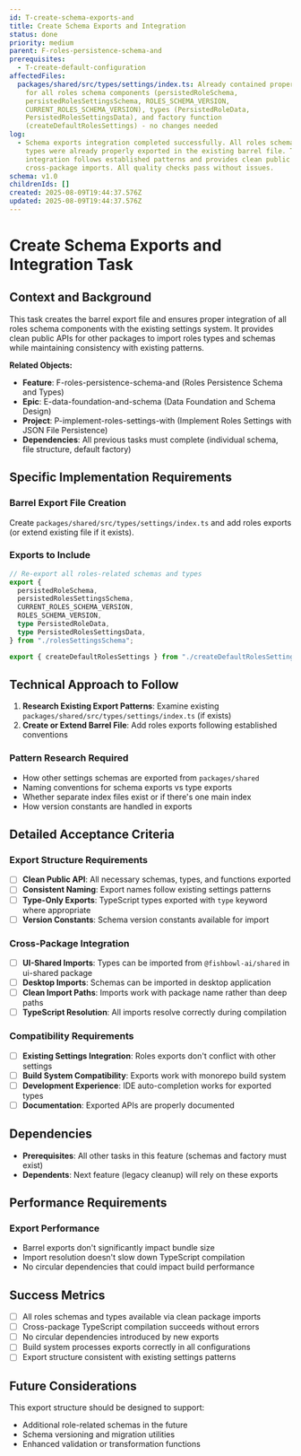 ```yaml
---
id: T-create-schema-exports-and
title: Create Schema Exports and Integration
status: done
priority: medium
parent: F-roles-persistence-schema-and
prerequisites:
  - T-create-default-configuration
affectedFiles:
  packages/shared/src/types/settings/index.ts: Already contained proper exports
    for all roles schema components (persistedRoleSchema,
    persistedRolesSettingsSchema, ROLES_SCHEMA_VERSION,
    CURRENT_ROLES_SCHEMA_VERSION), types (PersistedRoleData,
    PersistedRolesSettingsData), and factory function
    (createDefaultRolesSettings) - no changes needed
log:
  - Schema exports integration completed successfully. All roles schemas and
    types were already properly exported in the existing barrel file. The
    integration follows established patterns and provides clean public APIs for
    cross-package imports. All quality checks pass without issues.
schema: v1.0
childrenIds: []
created: 2025-08-09T19:44:37.576Z
updated: 2025-08-09T19:44:37.576Z
---
```


# Create Schema Exports and Integration Task

## Context and Background

This task creates the barrel export file and ensures proper integration of all roles schema components with the existing settings system. It provides clean public APIs for other packages to import roles types and schemas while maintaining consistency with existing patterns.

**Related Objects:**

- **Feature**: F-roles-persistence-schema-and (Roles Persistence Schema and Types)
- **Epic**: E-data-foundation-and-schema (Data Foundation and Schema Design)
- **Project**: P-implement-roles-settings-with (Implement Roles Settings with JSON File Persistence)
- **Dependencies**: All previous tasks must complete (individual schema, file structure, default factory)

## Specific Implementation Requirements

### Barrel Export File Creation

Create `packages/shared/src/types/settings/index.ts` and add roles exports (or extend existing file if it exists).

### Exports to Include

```typescript
// Re-export all roles-related schemas and types
export {
  persistedRoleSchema,
  persistedRolesSettingsSchema,
  CURRENT_ROLES_SCHEMA_VERSION,
  ROLES_SCHEMA_VERSION,
  type PersistedRoleData,
  type PersistedRolesSettingsData,
} from "./rolesSettingsSchema";

export { createDefaultRolesSettings } from "./createDefaultRolesSettings";
```

## Technical Approach to Follow

1. **Research Existing Export Patterns**: Examine existing `packages/shared/src/types/settings/index.ts` (if exists)
2. **Create or Extend Barrel File**: Add roles exports following established conventions

### Pattern Research Required

- How other settings schemas are exported from `packages/shared`
- Naming conventions for schema exports vs type exports
- Whether separate index files exist or if there's one main index
- How version constants are handled in exports

## Detailed Acceptance Criteria

### Export Structure Requirements

- [ ] **Clean Public API**: All necessary schemas, types, and functions exported
- [ ] **Consistent Naming**: Export names follow existing settings patterns
- [ ] **Type-Only Exports**: TypeScript types exported with `type` keyword where appropriate
- [ ] **Version Constants**: Schema version constants available for import

### Cross-Package Integration

- [ ] **UI-Shared Imports**: Types can be imported from `@fishbowl-ai/shared` in ui-shared package
- [ ] **Desktop Imports**: Schemas can be imported in desktop application
- [ ] **Clean Import Paths**: Imports work with package name rather than deep paths
- [ ] **TypeScript Resolution**: All imports resolve correctly during compilation

### Compatibility Requirements

- [ ] **Existing Settings Integration**: Roles exports don't conflict with other settings
- [ ] **Build System Compatibility**: Exports work with monorepo build system
- [ ] **Development Experience**: IDE auto-completion works for exported types
- [ ] **Documentation**: Exported APIs are properly documented

## Dependencies

- **Prerequisites**: All other tasks in this feature (schemas and factory must exist)
- **Dependents**: Next feature (legacy cleanup) will rely on these exports

## Performance Requirements

### Export Performance

- Barrel exports don't significantly impact bundle size
- Import resolution doesn't slow down TypeScript compilation
- No circular dependencies that could impact build performance

## Success Metrics

- [ ] All roles schemas and types available via clean package imports
- [ ] Cross-package TypeScript compilation succeeds without errors
- [ ] No circular dependencies introduced by new exports
- [ ] Build system processes exports correctly in all configurations
- [ ] Export structure consistent with existing settings patterns

## Future Considerations

This export structure should be designed to support:

- Additional role-related schemas in the future
- Schema versioning and migration utilities
- Enhanced validation or transformation functions
